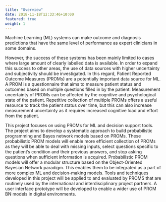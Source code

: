 ```yaml
---
title: "Overview"
date: 2018-11-18T12:33:46+10:00
featured: true
weight: 1
---
```


Machine Learning (ML) systems can make outcome and diagnosis predictions that have the same level of performance as expert clinicians in some domains.

However, the success of these systems has been mainly limited to cases where large amount of clearly labelled data is available. In order to expand this success to other areas, the use of data sources with higher uncertainty and subjectivity should be investigated. In this regard, Patient Reported Outcome Measures (PROMs) are a potentially important data source for ML. A PROM is a questionnaire that aims to measure patient status and outcomes based on multiple questions filled in by the patient. Measurement uncertainty of PROMs can be affected by the cognitive and psychological state of the patient. Repetitive collection of multiple PROMs offers a useful resource to track the patient status over time, but this can also increase measurement uncertainty as it requires increased cognitive load and effort from the patient.

This project focuses on using PROMs for ML and decision support tools. The project aims to develop a systematic approach to build probabilistic programming and Bayes network models based on PROMs. These probabilistic PROM models will enable more efficient collection of PROMs as they will be able to deal with missing inputs, select questions specific to the patient’s condition and their previous answers, and stop asking questions when sufficient information is acquired. Probabilistic PROM models will offer a modular structure based on the Object-Oriented Bayesian Network paradigm. This enables them to be integrated as a part of more complex ML and decision-making models. Tools and techniques developed in this project will be applied to and evaluated by PROMS that are routinely used by the international and interdisciplinary project partners. A user interface prototype will be developed to enable a wider use of PROM BN models in digital environments.
